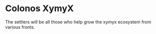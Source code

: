 # Colonos XymyX

The settlers will be all those who help grow the xymyx ecosystem from various fronts.
